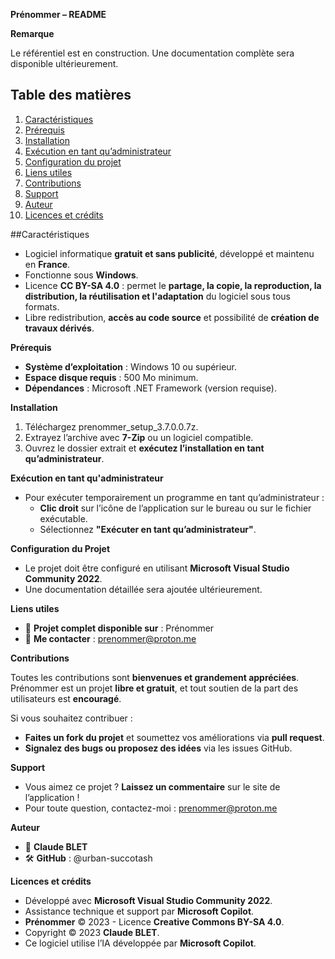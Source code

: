 **Prénommer – README**

**Remarque**

Le référentiel est en construction. Une documentation complète sera disponible ultérieurement.

## Table des matières

1. [Caractéristiques](#caracteristiques)
1. [Prérequis](#prerequis)
1. [Installation](#installation)
1. [Exécution en tant qu’administrateur](#execution-en-tant-quadministrateur)
1. [Configuration du projet](#configuration-du-projet)
1. [Liens utiles](#liens-utiles)
1. [Contributions](#contributions)
1. [Support](#support)
1. [Auteur](#auteur)
1. [Licences et crédits](#licences-et-credits)

##Caractéristiques

- Logiciel informatique **gratuit et sans publicité**, développé et maintenu en **France**.
- Fonctionne sous **Windows**.
- Licence **CC BY-SA 4.0** : permet le **partage, la copie, la reproduction, la distribution, la réutilisation et l'adaptation** du logiciel sous tous formats.
- Libre redistribution, **accès au code source** et possibilité de **création de travaux dérivés**.

**Prérequis**

- **Système d’exploitation** : Windows 10 ou supérieur.
- **Espace disque requis** : 500 Mo minimum.
- **Dépendances** : Microsoft .NET Framework (version requise).

**Installation**

1. Téléchargez prenommer\_setup\_3.7.0.0.7z.
1. Extrayez l’archive avec **7-Zip** ou un logiciel compatible.
1. Ouvrez le dossier extrait et **exécutez l’installation en tant qu’administrateur**.

**Exécution en tant qu'administrateur**

- Pour exécuter temporairement un programme en tant qu’administrateur :
  - **Clic droit** sur l’icône de l’application sur le bureau ou sur le fichier exécutable.
  - Sélectionnez **"Exécuter en tant qu’administrateur"**.

**Configuration du Projet**

- Le projet doit être configuré en utilisant **Microsoft Visual Studio Community 2022**.
- Une documentation détaillée sera ajoutée ultérieurement.

**Liens utiles**

- 📌 **Projet complet disponible sur** : Prénommer
- 📧 **Me contacter** : <prenommer@proton.me>

**Contributions**

Toutes les contributions sont **bienvenues et grandement appréciées**. Prénommer est un projet **libre et gratuit**, et tout soutien de la part des utilisateurs est **encouragé**.

Si vous souhaitez contribuer :

- **Faites un fork du projet** et soumettez vos améliorations via **pull request**.
- **Signalez des bugs ou proposez des idées** via les issues GitHub.

**Support**

- Vous aimez ce projet ? **Laissez un commentaire** sur le site de l’application !
- Pour toute question, contactez-moi : <prenommer@proton.me>

**Auteur**

- 👤 **Claude BLET**
- 🛠 **GitHub** : @urban-succotash

**Licences et crédits**

- Développé avec **Microsoft Visual Studio Community 2022**.
- Assistance technique et support par **Microsoft Copilot**.
- **Prénommer** © 2023 - Licence **Creative Commons BY-SA 4.0**.
- Copyright © 2023 **Claude BLET**.
- Ce logiciel utilise l’IA développée par **Microsoft Copilot**.
